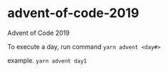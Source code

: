 # advent-of-code-2019

Advent of Code 2019

To execute a day, run command `yarn advent <day#>`

example. `yarn advent day1`
